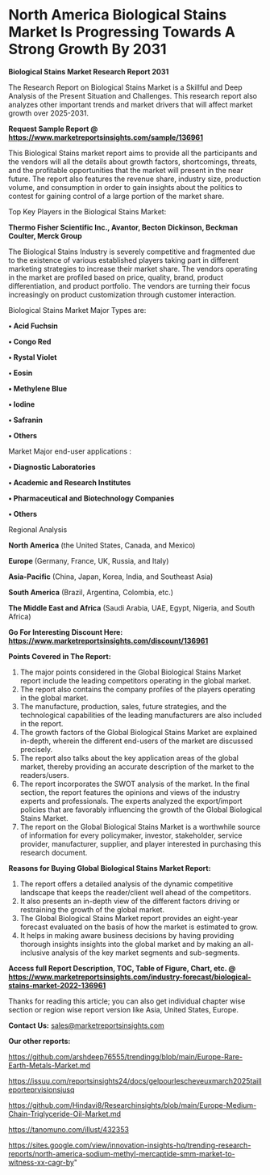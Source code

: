 # North America Biological Stains Market Is Progressing Towards A Strong Growth By 2031

<strong>Biological Stains Market Research Report 2031</strong>

The Research Report on Biological Stains Market is a Skillful and Deep Analysis of the Present Situation and Challenges. This research report also analyzes other important trends and market drivers that will affect market growth over 2025-2031.

<strong>Request Sample Report @ <a href=https://www.marketreportsinsights.com/sample/136961>https://www.marketreportsinsights.com/sample/136961</a></strong>

This Biological Stains market report aims to provide all the participants and the vendors will all the details about growth factors, shortcomings, threats, and the profitable opportunities that the market will present in the near future. The report also features the revenue share, industry size, production volume, and consumption in order to gain insights about the politics to contest for gaining control of a large portion of the market share.

Top Key Players in the Biological Stains Market:

<strong>Thermo Fisher Scientific Inc., Avantor, Becton Dickinson, Beckman Coulter, Merck Group</strong>

The Biological Stains Industry is severely competitive and fragmented due to the existence of various established players taking part in different marketing strategies to increase their market share. The vendors operating in the market are profiled based on price, quality, brand, product differentiation, and product portfolio. The vendors are turning their focus increasingly on product customization through customer interaction.

Biological Stains Market Major Types are:

<strong>• Acid Fuchsin

• Congo Red

• Rystal Violet

• Eosin

• Methylene Blue

• Iodine

• Safranin

• Others</strong>

Market Major end-user applications :

<strong>• Diagnostic Laboratories

• Academic and Research Institutes

• Pharmaceutical and Biotechnology Companies

• Others</strong>

Regional Analysis

</u><strong><b>North America</b></strong> (the United States, Canada, and Mexico)

<strong><b>Europe </b></strong>(Germany, France, UK, Russia, and Italy)

<strong><b>Asia-Pacific</b></strong> (China, Japan, Korea, India, and Southeast Asia)

<strong><b>South America</b></strong> (Brazil, Argentina, Colombia, etc.)

<strong><b>The Middle East and Africa</b></strong> (Saudi Arabia, UAE, Egypt, Nigeria, and South Africa)

<strong>Go For Interesting Discount Here: <a href=https://www.marketreportsinsights.com/discount/136961>https://www.marketreportsinsights.com/discount/136961</a></strong>

<strong>Points Covered in The Report:</strong>
<ol>
  <li>The major points considered in the Global Biological Stains Market report include the leading competitors operating in the global market.</li>
  <li>The report also contains the company profiles of the players operating in the global market.</li>
  <li>The manufacture, production, sales, future strategies, and the technological capabilities of the leading manufacturers are also included in the report.</li>
  <li>The growth factors of the Global Biological Stains Market are explained in-depth, wherein the different end-users of the market are discussed precisely.</li>
  <li>The report also talks about the key application areas of the global market, thereby providing an accurate description of the market to the readers/users.</li>
  <li>The report incorporates the SWOT analysis of the market. In the final section, the report features the opinions and views of the industry experts and professionals. The experts analyzed the export/import policies that are favorably influencing the growth of the Global Biological Stains Market.</li>
  <li>The report on the Global Biological Stains Market is a worthwhile source of information for every policymaker, investor, stakeholder, service provider, manufacturer, supplier, and player interested in purchasing this research document.</li>
</ol>
<strong>Reasons for Buying Global Biological Stains Market Report:</strong>

<ol>
  <li>The report offers a detailed analysis of the dynamic competitive landscape that keeps the reader/client well ahead of the competitors.</li>
  <li>It also presents an in-depth view of the different factors driving or restraining the growth of the global market.</li>
  <li>The Global Biological Stains Market report provides an eight-year forecast evaluated on the basis of how the market is estimated to grow.</li>
  <li>It helps in making aware business decisions by having providing thorough insights insights into the global market and by making an all-inclusive analysis of the key market segments and sub-segments.</li>
</ol>
<strong>Access full Report Description, TOC, Table of Figure, Chart, etc. @ <a href=https://www.marketreportsinsights.com/industry-forecast/biological-stains-market-2022-136961>https://www.marketreportsinsights.com/industry-forecast/biological-stains-market-2022-136961</a></strong>


Thanks for reading this article; you can also get individual chapter wise section or region wise report version like Asia, United States, Europe.

<strong>Contact Us:</strong>
sales@marketreportsinsights.com

<strong>Our other reports:</strong>

<a href=https://github.com/arshdeep76555/trendingg/blob/main/Europe-Rare-Earth-Metals-Market.md>https://github.com/arshdeep76555/trendingg/blob/main/Europe-Rare-Earth-Metals-Market.md</a>

<a href=https://issuu.com/reportsinsights24/docs/gelpourlescheveuxmarch2025tailleporteprvisionsjusq>https://issuu.com/reportsinsights24/docs/gelpourlescheveuxmarch2025tailleporteprvisionsjusq</a>

<a href=https://github.com/Hindavi8/Researchinsights/blob/main/Europe-Medium-Chain-Triglyceride-Oil-Market.md>https://github.com/Hindavi8/Researchinsights/blob/main/Europe-Medium-Chain-Triglyceride-Oil-Market.md</a>

<a href=https://tanomuno.com/illust/432353>https://tanomuno.com/illust/432353</a>

<a href=https://sites.google.com/view/innovation-insights-hq/trending-research-reports/north-america-sodium-methyl-mercaptide-smm-market-to-witness-xx-cagr-by>https://sites.google.com/view/innovation-insights-hq/trending-research-reports/north-america-sodium-methyl-mercaptide-smm-market-to-witness-xx-cagr-by</a>"
